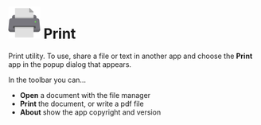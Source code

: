 # ![Print](ic_launcher.png) Print

Print utility. To use, share a file or text in another app and choose
the **Print** app in the popup dialog that appears.

In the toolbar you can…

* **Open** a document with the file manager
* **Print** the document, or write a pdf file
* **About** show the app copyright and version
